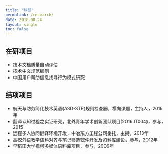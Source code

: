 ```yaml
---
title: "科研"
permalink: /research/
date: 2018-08-24
layout: single
toc: false
---
```


## 在研项目

* 技术文档质量自动评估
* 技术中文规范编制
* 中国用户帮助信息找寻行为模式研究


## 结项项目

- 航天与防务简化技术英语(ASD-STE)规则检查器，横向课题，主持人，2016年
- 翻译认知过程之实证研究，北外青年学术创新团队项目(2016JT004)，参与，2015
- 远程多人协同翻译环境开发，中冶东方工程公司委托，主持，2013年
- 高校外语教学语料对齐与笔记筛选软件开发及资料库建设，参与，2012年
- 早稻田大学视频多媒体语料库项目，参与，2009年